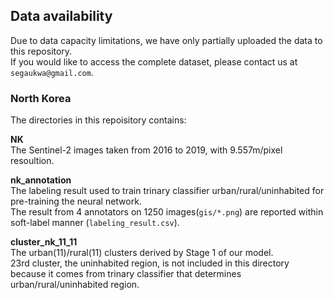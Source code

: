 ## Data availability     

Due to data capacity limitations, we have only partially uploaded the data to this repository.  
If you would like to access the complete dataset, please contact us at ```segaukwa@gmail.com```.  

### North Korea  

The directories in this repoisitory contains:  

__NK__  
The Sentinel-2 images taken from 2016 to 2019, with 9.557m/pixel resoultion.  

__nk_annotation__  
The labeling result used to train trinary classifier urban/rural/uninhabited for pre-training the neural network.  
The result from 4 annotators on 1250 images(`gis/*.png`) are reported within soft-label manner (`labeling_result.csv`).   

__cluster_nk_11_11__  
The urban(11)/rural(11) clusters derived by Stage 1 of our model.  
23rd cluster, the uninhabited region, is not included in this directory because it comes from trinary classifier that determines urban/rural/uninhabited region.  